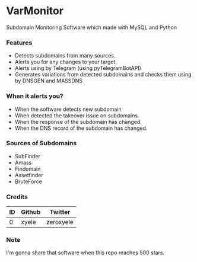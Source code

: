 # VarMonitor
Subdomain Monitoring Software which made with MySQL and Python

### Features
- Detects subdomains from many sources.
- Alerts you for any changes to your target.
- Alerts using by Telegram (using pyTelegramBotAPI)
- Generates variations from detected subdomains and checks them using by DNSGEN and MASSDNS

### When it alerts you?
- When the software detects new subdomain
- When detected the takeover issue on subdomains.
- When the response of the subdomain has changed.
- When the DNS record of the subdomain has changed.

### Sources of Subdomains
- SubFinder
- Amass
- Findomain
- Assetfinder
- BruteForce

### Credits
| ID | Github | Twitter   |
|----|--------|-----------|
| 0  | xyele  | zeroxyele |

### Note
I'm gonna share that software when this repo reaches 500 stars.
